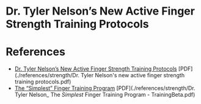 # Dr. Tyler Nelson’s New Active Finger Strength Training Protocols

# References
* [Dr. Tyler Nelson’s New Active Finger Strength Training Protocols](https://strengthclimbing.com/dr-tyler-nelsons-new-active-finger-strength-training-protocols/) [PDF](./references/strength/Dr. Tyler Nelson's new active finger strength training protocols.pdf)
* [The “Simplest” Finger Training Program](https://www.trainingbeta.com/the-simplest-finger-training-program/) [PDF](./references/strength/Dr. Tyler Nelson_ The _Simplest_ Finger Training Program - TrainingBeta.pdf)
